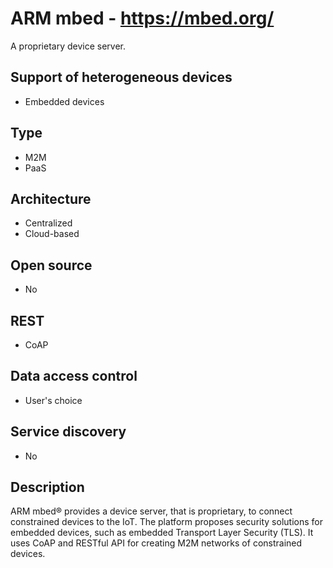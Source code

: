 # ARM mbed - https://mbed.org/
A proprietary device server.

## Support of heterogeneous devices
- Embedded devices

## Type
- M2M
- PaaS

## Architecture
- Centralized
- Cloud-based

## Open source
- No

## REST
- CoAP

## Data access control
- User's choice

## Service discovery
- No

## Description
ARM mbed® provides a device server, that is proprietary, to connect constrained devices to the IoT. The platform proposes security solutions for embedded devices, such as embedded Transport Layer Security (TLS). It uses CoAP and RESTful API for creating M2M networks of constrained devices.

